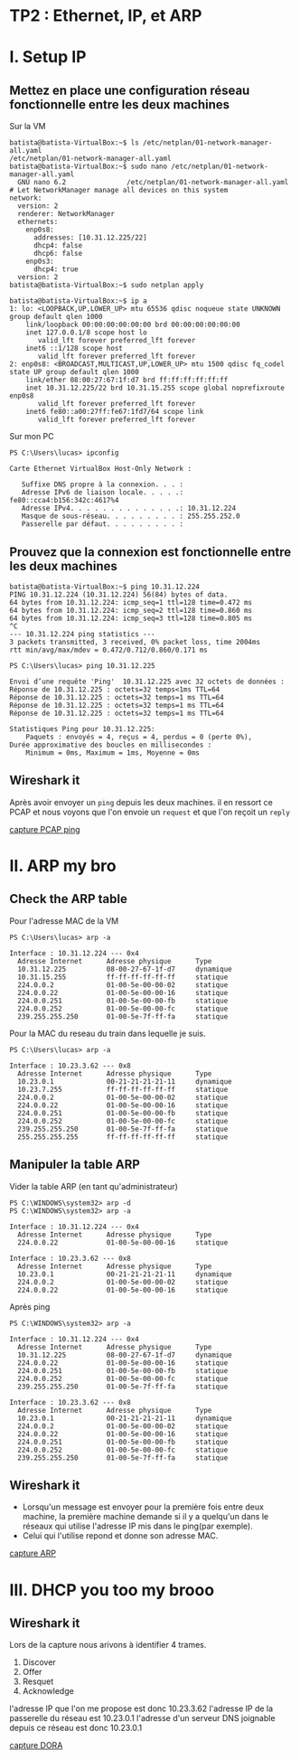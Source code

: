 # TP2 : Ethernet, IP, et ARP

# I. Setup IP
## Mettez en place une configuration réseau fonctionnelle entre les deux machines

Sur la VM 
```
batista@batista-VirtualBox:~$ ls /etc/netplan/01-network-manager-all.yaml
/etc/netplan/01-network-manager-all.yaml
batista@batista-VirtualBox:~$ sudo nano /etc/netplan/01-network-manager-all.yaml
  GNU nano 6.2               /etc/netplan/01-network-manager-all.yaml                        # Let NetworkManager manage all devices on this system
network:
  version: 2
  renderer: NetworkManager
  ethernets:
    enp0s8:
      addresses: [10.31.12.225/22]
      dhcp4: false
      dhcp6: false
    enp0s3:
      dhcp4: true
  version: 2
batista@batista-VirtualBox:~$ sudo netplan apply  
```
```
batista@batista-VirtualBox:~$ ip a
1: lo: <LOOPBACK,UP,LOWER_UP> mtu 65536 qdisc noqueue state UNKNOWN group default qlen 1000
    link/loopback 00:00:00:00:00:00 brd 00:00:00:00:00:00
    inet 127.0.0.1/8 scope host lo
       valid_lft forever preferred_lft forever
    inet6 ::1/128 scope host
       valid_lft forever preferred_lft forever
2: enp0s8: <BROADCAST,MULTICAST,UP,LOWER_UP> mtu 1500 qdisc fq_codel state UP group default qlen 1000
    link/ether 08:00:27:67:1f:d7 brd ff:ff:ff:ff:ff:ff
    inet 10.31.12.225/22 brd 10.31.15.255 scope global noprefixroute enp0s8
       valid_lft forever preferred_lft forever
    inet6 fe80::a00:27ff:fe67:1fd7/64 scope link
       valid_lft forever preferred_lft forever
```
Sur mon PC 

```
PS C:\Users\lucas> ipconfig

Carte Ethernet VirtualBox Host-Only Network :

   Suffixe DNS propre à la connexion. . . :
   Adresse IPv6 de liaison locale. . . . .: fe80::cca4:b156:342c:4617%4
   Adresse IPv4. . . . . . . . . . . . . .: 10.31.12.224
   Masque de sous-réseau. . . . . . . . . : 255.255.252.0
   Passerelle par défaut. . . . . . . . . :
```

## Prouvez que la connexion est fonctionnelle entre les deux machines

```
batista@batista-VirtualBox:~$ ping 10.31.12.224
PING 10.31.12.224 (10.31.12.224) 56(84) bytes of data.
64 bytes from 10.31.12.224: icmp_seq=1 ttl=128 time=0.472 ms
64 bytes from 10.31.12.224: icmp_seq=2 ttl=128 time=0.860 ms
64 bytes from 10.31.12.224: icmp_seq=3 ttl=128 time=0.805 ms
^C
--- 10.31.12.224 ping statistics ---
3 packets transmitted, 3 received, 0% packet loss, time 2004ms
rtt min/avg/max/mdev = 0.472/0.712/0.860/0.171 ms
```
```
PS C:\Users\lucas> ping 10.31.12.225

Envoi d’une requête 'Ping'  10.31.12.225 avec 32 octets de données :
Réponse de 10.31.12.225 : octets=32 temps<1ms TTL=64
Réponse de 10.31.12.225 : octets=32 temps=1 ms TTL=64
Réponse de 10.31.12.225 : octets=32 temps=1 ms TTL=64
Réponse de 10.31.12.225 : octets=32 temps=1 ms TTL=64

Statistiques Ping pour 10.31.12.225:
    Paquets : envoyés = 4, reçus = 4, perdus = 0 (perte 0%),
Durée approximative des boucles en millisecondes :
    Minimum = 0ms, Maximum = 1ms, Moyenne = 0ms

```

## Wireshark it

Après avoir envoyer un `ping` depuis les deux machines. il en ressort ce PCAP et nous voyons que l'on envoie un `request` et que l'on reçoit un `reply`

[capture PCAP ping](pcap_ping1.pcapng)


# II. ARP my bro

## Check the ARP table
Pour l'adresse MAC de la VM
```
PS C:\Users\lucas> arp -a

Interface : 10.31.12.224 --- 0x4
  Adresse Internet      Adresse physique      Type
  10.31.12.225          08-00-27-67-1f-d7     dynamique
  10.31.15.255          ff-ff-ff-ff-ff-ff     statique
  224.0.0.2             01-00-5e-00-00-02     statique
  224.0.0.22            01-00-5e-00-00-16     statique
  224.0.0.251           01-00-5e-00-00-fb     statique
  224.0.0.252           01-00-5e-00-00-fc     statique
  239.255.255.250       01-00-5e-7f-ff-fa     statique
```

Pour la MAC du reseau du train dans lequelle je suis.

```
PS C:\Users\lucas> arp -a

Interface : 10.23.3.62 --- 0x8
  Adresse Internet      Adresse physique      Type
  10.23.0.1             00-21-21-21-21-11     dynamique
  10.23.7.255           ff-ff-ff-ff-ff-ff     statique
  224.0.0.2             01-00-5e-00-00-02     statique
  224.0.0.22            01-00-5e-00-00-16     statique
  224.0.0.251           01-00-5e-00-00-fb     statique
  224.0.0.252           01-00-5e-00-00-fc     statique
  239.255.255.250       01-00-5e-7f-ff-fa     statique
  255.255.255.255       ff-ff-ff-ff-ff-ff     statique
```

##  Manipuler la table ARP

Vider la table ARP (en tant qu'administrateur)
```
PS C:\WINDOWS\system32> arp -d
PS C:\WINDOWS\system32> arp -a

Interface : 10.31.12.224 --- 0x4
  Adresse Internet      Adresse physique      Type
  224.0.0.22            01-00-5e-00-00-16     statique

Interface : 10.23.3.62 --- 0x8
  Adresse Internet      Adresse physique      Type
  10.23.0.1             00-21-21-21-21-11     dynamique
  224.0.0.2             01-00-5e-00-00-02     statique
  224.0.0.22            01-00-5e-00-00-16     statique
```

Après ping 

```
PS C:\WINDOWS\system32> arp -a

Interface : 10.31.12.224 --- 0x4
  Adresse Internet      Adresse physique      Type
  10.31.12.225          08-00-27-67-1f-d7     dynamique
  224.0.0.22            01-00-5e-00-00-16     statique
  224.0.0.251           01-00-5e-00-00-fb     statique
  224.0.0.252           01-00-5e-00-00-fc     statique
  239.255.255.250       01-00-5e-7f-ff-fa     statique

Interface : 10.23.3.62 --- 0x8
  Adresse Internet      Adresse physique      Type
  10.23.0.1             00-21-21-21-21-11     dynamique
  224.0.0.2             01-00-5e-00-00-02     statique
  224.0.0.22            01-00-5e-00-00-16     statique
  224.0.0.251           01-00-5e-00-00-fb     statique
  224.0.0.252           01-00-5e-00-00-fc     statique
  239.255.255.250       01-00-5e-7f-ff-fa     statique
```
## Wireshark it

* Lorsqu'un message est envoyer pour la première fois entre deux machine, la première machine demande si il y a quelqu'un dans le réseaux qui utilise l'adresse IP mis dans le ping(par exemple). 
* Celui qui l'utilise repond et donne son adresse MAC. 

[capture ARP](ARP.pcapng)

# III. DHCP you too my brooo

## Wireshark it

Lors de la capture nous arivons à identifier 4 trames.
1. Discover
2. Offer
3. Resquet
4. Acknowledge


l'adresse IP que l'on me propose est donc 10.23.3.62 
l'adresse IP de la passerelle du réseau est 10.23.0.1
l'adresse d'un serveur DNS joignable depuis ce réseau est donc 10.23.0.1

[capture DORA](DORA1.pcapng)
